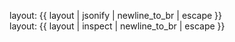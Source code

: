 ---
---


layout: {{ layout | jsonify  | newline_to_br | escape }}<br>
layout: {{ layout | inspect  | newline_to_br | escape }}
    

